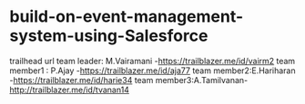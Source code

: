 # build-on-event-management-system-using-Salesforce

trailhead url 
  team leader: M.Vairamani -https://trailblazer.me/id/vairm2
  team member1 : P.Ajay    -https://trailblazer.me/id/aja77
  team member2:E.Hariharan -https://trailblazer.me/id/harie34
  team member3:A.Tamilvanan-http://trailblazer.me/id/tvanan14

  
  
